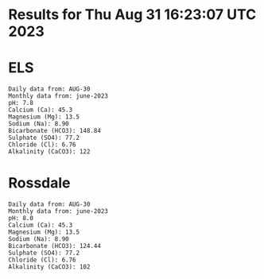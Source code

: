 # Results for Thu Aug 31 16:23:07 UTC 2023
# ELS
```
Daily data from: AUG-30
Monthly data from: june-2023
pH: 7.8
Calcium (Ca): 45.3
Magnesium (Mg): 13.5
Sodium (Na): 8.90
Bicarbonate (HCO3): 148.84
Sulphate (SO4): 77.2
Chloride (Cl): 6.76
Alkalinity (CaCO3): 122
```
# Rossdale
```
Daily data from: AUG-30
Monthly data from: june-2023
pH: 8.0
Calcium (Ca): 45.3
Magnesium (Mg): 13.5
Sodium (Na): 8.90
Bicarbonate (HCO3): 124.44
Sulphate (SO4): 77.2
Chloride (Cl): 6.76
Alkalinity (CaCO3): 102
```
